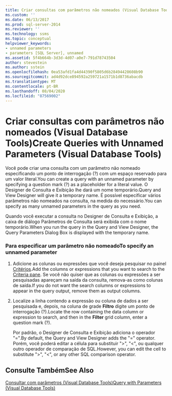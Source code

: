 ```yaml
---
title: Criar consultas com parâmetros não nomeados (Visual Database Tools) | Microsoft Docs
ms.custom: ''
ms.date: 06/13/2017
ms.prod: sql-server-2014
ms.reviewer: ''
ms.technology: ssms
ms.topic: conceptual
helpviewer_keywords:
- unnamed parameters
- parameters [SQL Server], unnamed
ms.assetid: 5f4b664b-3d3d-4d07-a0e7-791d78743504
author: stevestein
ms.author: sstein
ms.openlocfilehash: 0ea53afd1fa4d44390f5805d6b28494428608b90
ms.sourcegitcommit: ad4d92dce894592a259721a1571b1d8736abacdb
ms.translationtype: MT
ms.contentlocale: pt-BR
ms.lasthandoff: 08/04/2020
ms.locfileid: "87569002"
---
```

# <a name="create-queries-with-unnamed-parameters-visual-database-tools"></a><span data-ttu-id="380e0-102">Criar consultas com parâmetros não nomeados (Visual Database Tools)</span><span class="sxs-lookup"><span data-stu-id="380e0-102">Create Queries with Unnamed Parameters (Visual Database Tools)</span></span>
  <span data-ttu-id="380e0-103">Você pode criar uma consulta com um parâmetro não nomeado especificando um ponto de interrogação (?) com um espaço reservado para um valor literal.</span><span class="sxs-lookup"><span data-stu-id="380e0-103">You can create a query with an unnamed parameter by specifying a question mark (?) as a placeholder for a literal value.</span></span> <span data-ttu-id="380e0-104">O Designer de Consulta e Exibição lhe dará um nome temporário.</span><span class="sxs-lookup"><span data-stu-id="380e0-104">Query and View Designer will give it a temporary name.</span></span> <span data-ttu-id="380e0-105">É possível especificar vários parâmetros não nomeados na consulta, na medida do necessário.</span><span class="sxs-lookup"><span data-stu-id="380e0-105">You can specify as many unnamed parameters in the query as you need.</span></span>  
  
 <span data-ttu-id="380e0-106">Quando você executar a consulta no Designer de Consulta e Exibição, a caixa de diálogo Parâmetros de Consulta será exibida com o nome temporário.</span><span class="sxs-lookup"><span data-stu-id="380e0-106">When you run the query in the Query and View Designer, the Query Parameters Dialog Box is displayed with the temporary name.</span></span>  
  
### <a name="to-specify-an-unnamed-parameter"></a><span data-ttu-id="380e0-107">Para especificar um parâmetro não nomeado</span><span class="sxs-lookup"><span data-stu-id="380e0-107">To specify an unnamed parameter</span></span>  
  
1.  <span data-ttu-id="380e0-108">Adicione as colunas ou expressões que você deseja pesquisar no painel [Critérios](visual-database-tools.md).</span><span class="sxs-lookup"><span data-stu-id="380e0-108">Add the columns or expressions that you want to search to the [Criteria pane](visual-database-tools.md).</span></span> <span data-ttu-id="380e0-109">Se você não quiser que as colunas ou expressões a ser pesquisadas apareçam na saída da consulta, remova-as como colunas de saída.</span><span class="sxs-lookup"><span data-stu-id="380e0-109">If you do not want the search columns or expressions to appear in the query output, remove them as output columns.</span></span>  
  
2.  <span data-ttu-id="380e0-110">Localize a linha contendo a expressão ou coluna de dados a ser pesquisada e, depois, na coluna de grade **Filtro** digite um ponto de interrogação (?).</span><span class="sxs-lookup"><span data-stu-id="380e0-110">Locate the row containing the data column or expression to search, and then in the **Filter** grid column, enter a question mark (?).</span></span>  
  
     <span data-ttu-id="380e0-111">Por padrão, o Designer de Consulta e Exibição adiciona o operador "=".</span><span class="sxs-lookup"><span data-stu-id="380e0-111">By default, the Query and View Designer adds the "=" operator.</span></span> <span data-ttu-id="380e0-112">Porém, você poderá editar a célula para substituir ">", "<", ou qualquer outro operador de comparação de SQL.</span><span class="sxs-lookup"><span data-stu-id="380e0-112">However, you can edit the cell to substitute ">", "<", or any other SQL comparison operator.</span></span>  
  
## <a name="see-also"></a><span data-ttu-id="380e0-113">Consulte Também</span><span class="sxs-lookup"><span data-stu-id="380e0-113">See Also</span></span>  
 [<span data-ttu-id="380e0-114">Consultar com parâmetros &#40;Visual Database Tools&#41;</span><span class="sxs-lookup"><span data-stu-id="380e0-114">Query with Parameters &#40;Visual Database Tools&#41;</span></span>](query-with-parameters-visual-database-tools.md)  
  
  
